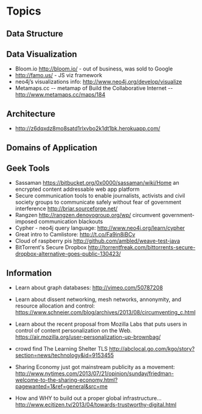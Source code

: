Topics
=======
Data Structure
-----------------

Data Visualization
------------------
- Bloom.io <http://bloom.io/> - out of business, was sold to Google
- <http://famo.us/> - JS viz framework
- neo4j’s visualizations info: <http://www.neo4j.org/develop/visualize>
- Metamaps.cc -- metamap of Build the Collaborative Internet -- <http://www.metamaps.cc/maps/184>


Architecture
------------------
- <http://z6dqxdz8mo8satd1rlxvbo2k1dt1bk.herokuapp.com/>

Domains of Application
-----------------------



Geek Tools 
------

- Sassaman <https://bitbucket.org/0x0000/sassaman/wiki/Home> an encrypted content addressable web app platform
- Secure communication tools to enable journalists, activists and civil society groups to communicate safely without fear of government interference <http://briar.sourceforge.net/>
- Rangzen <http://rangzen.denovogroup.org/wp/> circumvent government-imposed communication blackouts
- Cypher - neo4j query language: <http://www.neo4j.org/learn/cypher>
- Great intro to Camlistore: <http://t.co/Fa9in8iBCv>
- Cloud of raspberry pis <http://github.com/ambled/weave-test-java>
- BitTorrent's Secure Dropbox <http://torrentfreak.com/bittorrents-secure-dropbox-alternative-goes-public-130423/>



Information
--------
- Learn about graph databases: <http://vimeo.com/50787208>
- Learn about dissent networking, mesh networks, annonymity, and resource allocation and control: <https://www.schneier.com/blog/archives/2013/08/circumventing_c.html>
- Learn about the recent proposal from Mozilla Labs that puts users in control of content personalization on the Web. <https://air.mozilla.org/user-personalization-up-brownbag/>
- crowd find The Learning Shelter TLS <http://abclocal.go.com/kgo/story?section=news/technology&id=9153455>

- Sharing Economy just got mainstream publicity as a movement: <http://www.nytimes.com/2013/07/21/opinion/sunday/friedman-welcome-to-the-sharing-economy.html?pagewanted=1&ref=general&src=me>

- How and WHY to build out a proper global infrastructure... <http://www.ecitizen.tv/2013/04/towards-trustworthy-digital.html>


